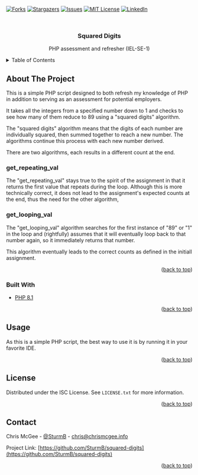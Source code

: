 <div id="top"></div>

<!-- PROJECT SHIELDS -->
<!--
*** I'm using markdown "reference style" links for readability.
*** Reference links are enclosed in brackets [ ] instead of parentheses ( ).
*** See the bottom of this document for the declaration of the reference variables
*** for contributors-url, forks-url, etc. This is an optional, concise syntax you may use.
*** https://www.markdownguide.org/basic-syntax/#reference-style-links
-->
[![Forks][forks-shield]][forks-url]
[![Stargazers][stars-shield]][stars-url]
[![Issues][issues-shield]][issues-url]
[![MIT License][license-shield]][license-url]
[![LinkedIn][linkedin-shield]][linkedin-url]



<!-- PROJECT LOGO -->
<br />
<div align="center">
<h3 align="center">Squared Digits</h3>

  <p align="center">
    PHP assessment and refresher (IEL-SE-1)
  </p>
</div>



<!-- TABLE OF CONTENTS -->
<details>
  <summary>Table of Contents</summary>
  <ol>
    <li>
      <a href="#about-the-project">About The Project</a>
      <ul>
        <li><a href="#built-with">Built With</a></li>
      </ul>
    </li>
    <li><a href="#usage">Usage</a></li>
    <li><a href="#license">License</a></li>
    <li><a href="#contact">Contact</a></li>
    <li><a href="#acknowledgments">Acknowledgments</a></li>
  </ol>
</details>



<!-- ABOUT THE PROJECT -->
## About The Project

This is a simple PHP script designed to both refresh my knowledge of PHP in addition to serving as an assessment for potential employers.

It takes all the integers from a specified number down to 1 and checks to see how many of them reduce to 89 using a "squared digits" algorithm.

The "squared digits" algorithm means that the digits of each number are individually squared, then summed together to reach a new number. The algorithms continue this process with each new number derived.

There are two algorithms, each results in a different count at the end.

### get_repeating_val

The "get_repeating_val" stays true to the spirit of the assignment in that it returns the first value that repeats during the loop. Although this is more technically correct, it does not lead to the assignment's expected counts at the end, thus the need for the other algorithm,

### get_looping_val

The "get_looping_val" algorithm searches for the first instance of "89" or "1" in the loop and (rightfully) assumes that it will eventually loop back to that number again, so it immediately returns that number.

This algorithm eventually leads to the correct counts as defined in the initiall assignment.

<p align="right">(<a href="#top">back to top</a>)</p>



### Built With

* [PHP 8.1](https://php.net/)

<p align="right">(<a href="#top">back to top</a>)</p>


<!-- USAGE EXAMPLES -->
## Usage

As this is a simple PHP script, the best way to use it is by running it in your favorite IDE.

<p align="right">(<a href="#top">back to top</a>)</p>


<!-- LICENSE -->
## License

Distributed under the ISC License. See `LICENSE.txt` for more information.

<p align="right">(<a href="#top">back to top</a>)</p>



<!-- CONTACT -->
## Contact

Chris McGee - [@SturmB](https://twitter.com/SturmB) - chris@chrismcgee.info

Project Link: [https://github.com/SturmB/squared-digits](https://github.com/SturmB/squared-digits)

<p align="right">(<a href="#top">back to top</a>)</p>


<!-- MARKDOWN LINKS & IMAGES -->
<!-- https://www.markdownguide.org/basic-syntax/#reference-style-links -->
[contributors-shield]: https://img.shields.io/github/contributors/SturmB/squared-digits.svg?style=for-the-badge
[contributors-url]: https://github.com/SturmB/squared-digits/graphs/contributors
[forks-shield]: https://img.shields.io/github/forks/SturmB/squared-digits.svg?style=for-the-badge
[forks-url]: https://github.com/SturmB/squared-digits/network/members
[stars-shield]: https://img.shields.io/github/stars/SturmB/squared-digits.svg?style=for-the-badge
[stars-url]: https://github.com/SturmB/squared-digits/stargazers
[issues-shield]: https://img.shields.io/github/issues/SturmB/squared-digits.svg?style=for-the-badge
[issues-url]: https://github.com/SturmB/squared-digits/issues
[license-shield]: https://img.shields.io/github/license/SturmB/squared-digits.svg?style=for-the-badge
[license-url]: https://github.com/SturmB/squared-digits/blob/master/LICENSE.txt
[linkedin-shield]: https://img.shields.io/badge/-LinkedIn-black.svg?style=for-the-badge&logo=linkedin&colorB=555
[linkedin-url]: https://linkedin.com/in/mcgee
[product-screenshot]: images/screenshot.png